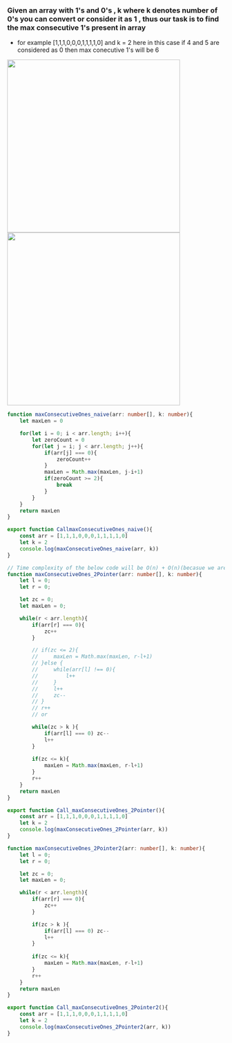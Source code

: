 ### Given an array with 1's and 0's , k where k denotes number of 0's you can convert or consider it as 1 , thus our task is to find the max consecutive 1's present in array
- for example [1,1,1,0,0,0,1,1,1,1,0] and k = 2 here in this case if 4 and 5 are considered as 0 then max conecutive 1's will be 6

<img width=400 height=400 src="https://github.com/user-attachments/assets/f79f92e8-534e-4fef-8717-44f84ebcf504">


<img width=400 height=400 src="https://github.com/user-attachments/assets/a9755bff-d468-4829-b841-14c6486147bb">


```ts
function maxConsecutiveOnes_naive(arr: number[], k: number){
    let maxLen = 0

    for(let i = 0; i < arr.length; i++){
        let zeroCount = 0
        for(let j = i; j < arr.length; j++){
            if(arr[j] === 0){
                zeroCount++
            }
            maxLen = Math.max(maxLen, j-i+1)
            if(zeroCount >= 2){
                break
            }
        }
    }
    return maxLen
}

export function CallmaxConsecutiveOnes_naive(){
    const arr = [1,1,1,0,0,0,1,1,1,1,0]
    let k = 2
    console.log(maxConsecutiveOnes_naive(arr, k))
}

// Time complexity of the below code will be O(n) + O(n)(becasue we are also iterating inside but at max inside will run n times ) so O(2n)
function maxConsecutiveOnes_2Pointer(arr: number[], k: number){
    let l = 0;
    let r = 0;

    let zc = 0;
    let maxLen = 0;

    while(r < arr.length){
        if(arr[r] === 0){
            zc++
        }

        // if(zc <= 2){
        //     maxLen = Math.max(maxLen, r-l+1)
        // }else {
        //     while(arr[l] !== 0){
        //         l++
        //     }
        //     l++
        //     zc--
        // }
        // r++
        // or

        while(zc > k ){
            if(arr[l] === 0) zc--
            l++
        }
        
        if(zc <= k){
            maxLen = Math.max(maxLen, r-l+1)
        }
        r++
    }
    return maxLen
}

export function Call_maxConsecutiveOnes_2Pointer(){
    const arr = [1,1,1,0,0,0,1,1,1,1,0]
    let k = 2
    console.log(maxConsecutiveOnes_2Pointer(arr, k))
}

function maxConsecutiveOnes_2Pointer2(arr: number[], k: number){
    let l = 0;
    let r = 0;

    let zc = 0;
    let maxLen = 0;

    while(r < arr.length){
        if(arr[r] === 0){
            zc++
        }

        if(zc > k ){
            if(arr[l] === 0) zc--
            l++
        }
        
        if(zc <= k){
            maxLen = Math.max(maxLen, r-l+1)
        }
        r++
    }
    return maxLen
}

export function Call_maxConsecutiveOnes_2Pointer2(){
    const arr = [1,1,1,0,0,0,1,1,1,1,0]
    let k = 2
    console.log(maxConsecutiveOnes_2Pointer2(arr, k))
}
```
